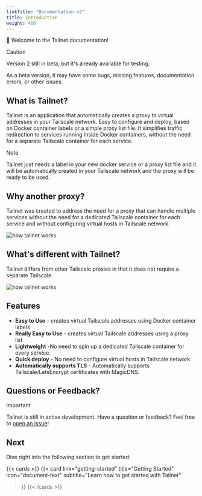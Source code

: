 ```yaml
---
linkTitle: "Documentation v2"
title: Introduction
weight: 400 
---
```


👋 Welcome to the Tailnet documentation!

> [!CAUTION]
> Version 2 still in beta, but it's already available for testing.
>
> As a beta version, it may have some bugs, missing features, documentation errors,
> or other issues.

## What is Tailnet?

Tailnet is an application that automatically creates a proxy to
virtual addresses in your Tailscale network.
Easy to configure and deploy, based on Docker container labels or a simple proxy
list file.
It simplifies traffic redirection to services running inside Docker containers,
without the need for a separate Tailscale container for each service.

> [!NOTE]
> Tailnet just needs a label in your new docker service or a proxy list file and
> it will be automatically created in your Tailscale network and the proxy will be
> ready to be used.

## Why another proxy?

Tailnet was created to address the need for a proxy that can handle multiple services
without the need for a dedicated Tailscale container for each service and without configuring
virtual hosts in Tailscale network.

![how tailnet works](/images/tailnet.svg)

## What's different with Tailnet?

Tailnet differs from other Tailscale proxies in that it does not require a separate Tailscale.

![how tailnet works](/images/tailnet-compare.svg)

## Features

- **Easy to Use** - creates virtual Tailscale addresses using Docker container labels
- **Really Easy to Use** - creates virtual Tailscale addresses using a proxy list
- **Lightweight** -No need to spin up a dedicated Tailscale container for every service.
- **Quick deploy** - No need to configure virtual hosts in Tailscale network.
- **Automatically supports TLS** - Automatically supports Tailscale/LetsEncrypt certificates
with MagicDNS.

## Questions or Feedback?

> [!IMPORTANT]
  Tailnet is still in active development.
  Have a question or feedback? Feel free to [open an issue](https://github.com/sudosu404/tailnet-libs/issues)!

## Next

Dive right into the following section to get started:

{{< cards >}}
  {{< card link="getting-started" title="Getting Started" icon="document-text"
    subtitle="Learn how to get started with Tailnet"
  >}}
{{< /cards >}}

